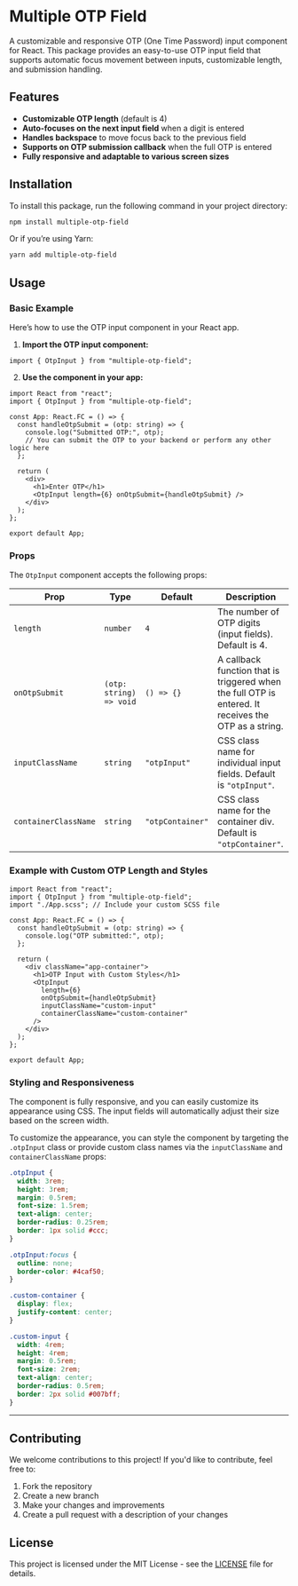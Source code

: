# Multiple OTP Field

A customizable and responsive OTP (One Time Password) input component for React. This package provides an easy-to-use OTP input field that supports automatic focus movement between inputs, customizable length, and submission handling.

## Features

- **Customizable OTP length** (default is 4)
- **Auto-focuses on the next input field** when a digit is entered
- **Handles backspace** to move focus back to the previous field
- **Supports on OTP submission callback** when the full OTP is entered
- **Fully responsive and adaptable to various screen sizes**

## Installation

To install this package, run the following command in your project directory:

```bash
npm install multiple-otp-field
```

Or if you’re using Yarn:

```bash
yarn add multiple-otp-field
```

## Usage

### Basic Example

Here’s how to use the OTP input component in your React app.

1. **Import the OTP input component:**

```tsx
import { OtpInput } from "multiple-otp-field";
```

2. **Use the component in your app:**

```tsx
import React from "react";
import { OtpInput } from "multiple-otp-field";

const App: React.FC = () => {
  const handleOtpSubmit = (otp: string) => {
    console.log("Submitted OTP:", otp);
    // You can submit the OTP to your backend or perform any other logic here
  };

  return (
    <div>
      <h1>Enter OTP</h1>
      <OtpInput length={6} onOtpSubmit={handleOtpSubmit} />
    </div>
  );
};

export default App;
```

### Props

The `OtpInput` component accepts the following props:

| Prop                 | Type                    | Default          | Description                                                                                          |
| -------------------- | ----------------------- | ---------------- | ---------------------------------------------------------------------------------------------------- |
| `length`             | `number`                | `4`              | The number of OTP digits (input fields). Default is 4.                                               |
| `onOtpSubmit`        | `(otp: string) => void` | `() => {}`       | A callback function that is triggered when the full OTP is entered. It receives the OTP as a string. |
| `inputClassName`     | `string`                | `"otpInput"`     | CSS class name for individual input fields. Default is `"otpInput"`.                                 |
| `containerClassName` | `string`                | `"otpContainer"` | CSS class name for the container div. Default is `"otpContainer"`.                                   |

### Example with Custom OTP Length and Styles

```tsx
import React from "react";
import { OtpInput } from "multiple-otp-field";
import "./App.scss"; // Include your custom SCSS file

const App: React.FC = () => {
  const handleOtpSubmit = (otp: string) => {
    console.log("OTP submitted:", otp);
  };

  return (
    <div className="app-container">
      <h1>OTP Input with Custom Styles</h1>
      <OtpInput
        length={6}
        onOtpSubmit={handleOtpSubmit}
        inputClassName="custom-input"
        containerClassName="custom-container"
      />
    </div>
  );
};

export default App;
```

### Styling and Responsiveness

The component is fully responsive, and you can easily customize its appearance using CSS. The input fields will automatically adjust their size based on the screen width.

To customize the appearance, you can style the component by targeting the `.otpInput` class or provide custom class names via the `inputClassName` and `containerClassName` props:

```scss
.otpInput {
  width: 3rem;
  height: 3rem;
  margin: 0.5rem;
  font-size: 1.5rem;
  text-align: center;
  border-radius: 0.25rem;
  border: 1px solid #ccc;
}

.otpInput:focus {
  outline: none;
  border-color: #4caf50;
}

.custom-container {
  display: flex;
  justify-content: center;
}

.custom-input {
  width: 4rem;
  height: 4rem;
  margin: 0.5rem;
  font-size: 2rem;
  text-align: center;
  border-radius: 0.5rem;
  border: 2px solid #007bff;
}
```

---

## Contributing

We welcome contributions to this project! If you'd like to contribute, feel free to:

1. Fork the repository
2. Create a new branch
3. Make your changes and improvements
4. Create a pull request with a description of your changes

## License

This project is licensed under the MIT License - see the [LICENSE](LICENSE) file for details.
